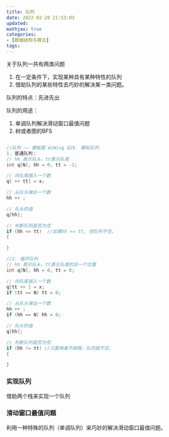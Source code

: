 ```yaml
---
title: 队列
date: 2022-02-28 21:53:03
updated:
mathjax: true
categories:
- [数据结构与算法]
tags: 
---
```


关于队列一共有两类问题

1. 在一定条件下，实现某种具有某种特性的队列
2. 借助队列的某些特性去巧妙的解决某一类问题。

队列的特点：先进先出

队列的用途：

1. 单调队列解决滑动窗口最值问题
2. 树或者图的BFS

```cpp

//队列 —— 模板题 AcWing 829. 模拟队列
1. 普通队列：
// hh 表示队头，tt表示队尾
int q[N], hh = 0, tt = -1;

// 向队尾插入一个数
q[ ++ tt] = x;

// 从队头弹出一个数
hh ++ ;

// 队头的值
q[hh];

// 判断队列是否为空
if (hh <= tt)  //如果hh <= tt, 则队列不空。
{

}

//2. 循环队列
// hh 表示队头，tt表示队尾的后一个位置
int q[N], hh = 0, tt = 0;

// 向队尾插入一个数
q[tt ++ ] = x;
if (tt == N) tt = 0;

// 从队头弹出一个数
hh ++ ;
if (hh == N) hh = 0;

// 队头的值
q[hh];

// 判断队列是否为空
if (hh != tt) //只要两者不相等，队列就不空。
{

}

```

### 实现队列

借助两个栈来实现一个队列

### 滑动窗口最值问题

利用一种特殊的队列（单调队列）来巧妙的解决滑动窗口最值问题。
